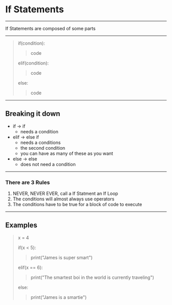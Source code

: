 # If Statements

---

If Statements are composed of some parts

---

> if(condition):
>
> > code
>
> elif(condition):
>
> > code
>
> else:
>
> > code

---

## Breaking it down

- if -> if
  - needs a condition
- elif -> else if
  - needs a conditions
  - the second condition
  - you can have as many of these as you want
- else -> else
  - does not need a condition

---

### There are 3 Rules

1. NEVER, NEVER EVER, call a If Statment an If Loop
2. The conditions will almost always use operators
3. The conditions have to be true for a block of code to execute

---

## Examples

> x = 4
>
> if(x < 5):
>
> > print("James is super smart")
>
> elif(x == 6):
>
> > print("The smartest boi in the world is currently traveling")
>
> else:
>
> > print("James is a smartie")
